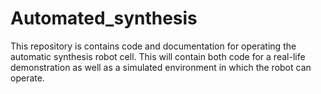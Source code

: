 # Automated_synthesis
This repository is contains code and documentation for operating the automatic synthesis robot cell. This will contain both code for a real-life demonstration as well as a simulated environment in which the robot can operate. 
